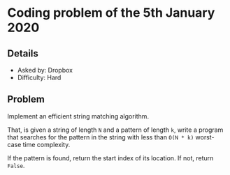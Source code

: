 # Coding problem of the 5th January 2020

## Details
- Asked by: Dropbox
- Difficulty: Hard

## Problem

Implement an efficient string matching algorithm.

That, is given a string of length `N` and a pattern of length `k`, write a program that searches for the 
pattern in the string with less than `O(N * k)` worst-case time complexity.

If the pattern is found, return the start index of its location. If not, return `False`.
